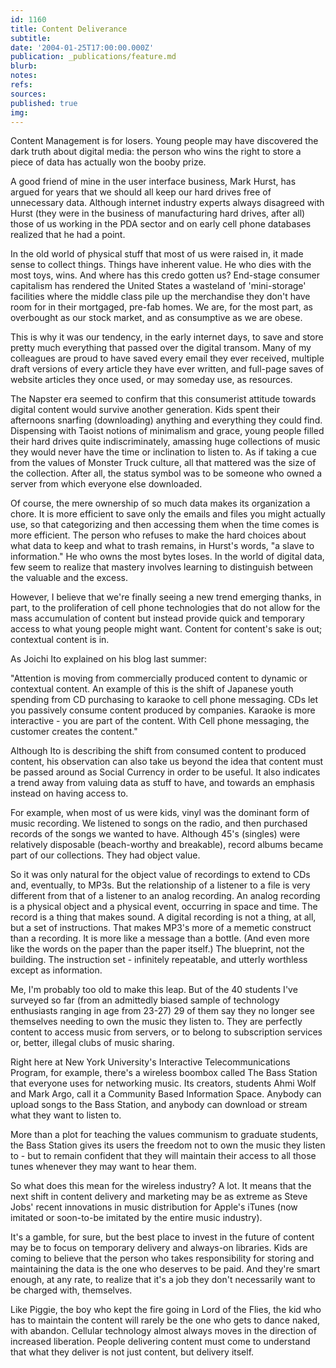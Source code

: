 ```yaml
---
id: 1160
title: Content Deliverance
subtitle: 
date: '2004-01-25T17:00:00.000Z'
publication: _publications/feature.md
blurb: 
notes: 
refs: 
sources: 
published: true
img: 
---
```


Content Management is for losers. Young people may have discovered the dark truth about digital media: the person who wins the right to store a piece of data has actually won the booby prize.

A good friend of mine in the user interface business, Mark Hurst, has argued for years that we should all keep our hard drives free of unnecessary data. Although internet industry experts always disagreed with Hurst (they were in the business of manufacturing hard drives, after all) those of us working in the PDA sector and on early cell phone databases realized that he had a point.

In the old world of physical stuff that most of us were raised in, it made sense to collect things. Things have inherent value. He who dies with the most toys, wins. And where has this credo gotten us? End-stage consumer capitalism has rendered the United States a wasteland of 'mini-storage' facilities where the middle class pile up the merchandise they don't have room for in their mortgaged, pre-fab homes. We are, for the most part, as overbought as our stock market, and as consumptive as we are obese.

This is why it was our tendency, in the early internet days, to save and store pretty much everything that passed over the digital transom. Many of my colleagues are proud to have saved every email they ever received, multiple draft versions of every article they have ever written, and full-page saves of website articles they once used, or may someday use, as resources.

The Napster era seemed to confirm that this consumerist attitude towards digital content would survive another generation. Kids spent their afternoons snarfing (downloading) anything and everything they could find. Dispensing with Taoist notions of minimalism and grace, young people filled their hard drives quite indiscriminately, amassing huge collections of music they would never have the time or inclination to listen to. As if taking a cue from the values of Monster Truck culture, all that mattered was the size of the collection. After all, the status symbol was to be someone who owned a server from which everyone else downloaded.

Of course, the mere ownership of so much data makes its organization a chore. It is more efficient to save only the emails and files you might actually use, so that categorizing and then accessing them when the time comes is more efficient. The person who refuses to make the hard choices about what data to keep and what to trash remains, in Hurst's words, "a slave to information." He who owns the most bytes loses. In the world of digital data, few seem to realize that mastery involves learning to distinguish between the valuable and the excess.

However, I believe that we're finally seeing a new trend emerging thanks, in part, to the proliferation of cell phone technologies that do not allow for the mass accumulation of content but instead provide quick and temporary access to what young people might want. Content for content's sake is out; contextual content is in.

As Joichi Ito explained on his blog last summer:

"Attention is moving from commercially produced content to dynamic or contextual content. An example of this is the shift of Japanese youth spending from CD purchasing to karaoke to cell phone messaging. CDs let you passively consume content produced by companies. Karaoke is more interactive - you are part of the content. With Cell phone messaging, the customer creates the content."

Although Ito is describing the shift from consumed content to produced content, his observation can also take us beyond the idea that content must be passed around as Social Currency in order to be useful. It also indicates a trend away from valuing data as stuff to have, and towards an emphasis instead on having access to.

For example, when most of us were kids, vinyl was the dominant form of music recording. We listened to songs on the radio, and then purchased records of the songs we wanted to have. Although 45's (singles) were relatively disposable (beach-worthy and breakable), record albums became part of our collections. They had object value.

So it was only natural for the object value of recordings to extend to CDs and, eventually, to MP3s. But the relationship of a listener to a file is very different from that of a listener to an analog recording. An analog recording is a physical object and a physical event, occurring in space and time. The record is a thing that makes sound. A digital recording is not a thing, at all, but a set of instructions. That makes MP3's more of a memetic construct than a recording. It is more like a message than a bottle. (And even more like the words on the paper than the paper itself.) The blueprint, not the building. The instruction set - infinitely repeatable, and utterly worthless except as information.

Me, I'm probably too old to make this leap. But of the 40 students I've surveyed so far (from an admittedly biased sample of technology enthusiasts ranging in age from 23-27) 29 of them say they no longer see themselves needing to own the music they listen to. They are perfectly content to access music from servers, or to belong to subscription services or, better, illegal clubs of music sharing.

Right here at New York University's Interactive Telecommunications Program, for example, there's a wireless boombox called The Bass Station that everyone uses for networking music. Its creators, students Ahmi Wolf and Mark Argo, call it a Community Based Information Space. Anybody can upload songs to the Bass Station, and anybody can download or stream what they want to listen to.

More than a plot for teaching the values communism to graduate students, the Bass Station gives its users the freedom not to own the music they listen to - but to remain confident that they will maintain their access to all those tunes whenever they may want to hear them.

So what does this mean for the wireless industry? A lot. It means that the next shift in content delivery and marketing may be as extreme as Steve Jobs' recent innovations in music distribution for Apple's iTunes (now imitated or soon-to-be imitated by the entire music industry).

It's a gamble, for sure, but the best place to invest in the future of content may be to focus on temporary delivery and always-on libraries. Kids are coming to believe that the person who takes responsibility for storing and maintaining the data is the one who deserves to be paid. And they're smart enough, at any rate, to realize that it's a job they don't necessarily want to be charged with, themselves.

Like Piggie, the boy who kept the fire going in Lord of the Flies, the kid who has to maintain the content will rarely be the one who gets to dance naked, with abandon. Cellular technology almost always moves in the direction of increased liberation. People delivering content must come to understand that what they deliver is not just content, but delivery itself.


